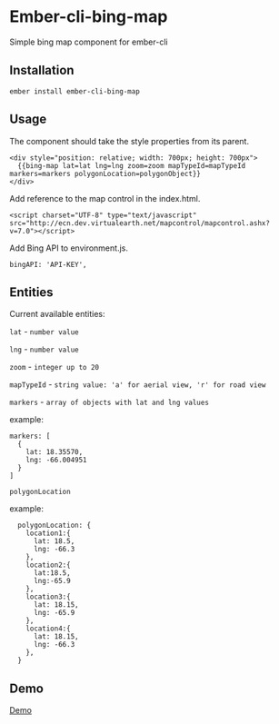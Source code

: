# Ember-cli-bing-map

Simple bing map component for ember-cli

## Installation

```
ember install ember-cli-bing-map
``` 

## Usage

The component should take the style properties from its parent.

```
<div style="position: relative; width: 700px; height: 700px">
  {{bing-map lat=lat lng=lng zoom=zoom mapTypeId=mapTypeId markers=markers polygonLocation=polygonObject}}
</div>

```
Add reference to the map control in the index.html.

```
<script charset="UTF-8" type="text/javascript" src="http://ecn.dev.virtualearth.net/mapcontrol/mapcontrol.ashx?v=7.0"></script>
```
Add Bing API to environment.js.

```
bingAPI: 'API-KEY',
```

## Entities

Current available entities:

`lat` - `number value` 

`lng` - `number value`

`zoom` - `integer up to 20`

`mapTypeId` - `string value: 'a' for aerial view, 'r' for road view `

`markers` - `array of objects with lat and lng values`

example:

```
markers: [
  {
    lat: 18.35570,
    lng: -66.004951
  }
]
```

`polygonLocation`

example:

```
  polygonLocation: {
    location1:{
      lat: 18.5,
      lng: -66.3
    }, 
    location2:{
      lat:18.5,
      lng:-65.9
    },
    location3:{
      lat: 18.15,
      lng: -65.9
    },
    location4:{
      lat: 18.15,
      lng: -66.3
    },
  }
```

## Demo

[Demo](http://cometaworks.github.io/ember-cli-bing-map/)